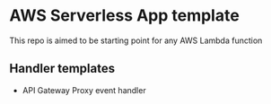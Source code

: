 # AWS Serverless App template

This repo is aimed to be starting point for any AWS Lambda function

## Handler templates

- API Gateway Proxy event handler

